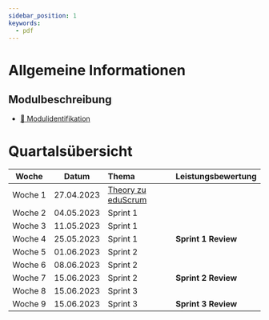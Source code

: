 ```yaml
---
sidebar_position: 1
keywords:
  - pdf
---
```


# Allgemeine Informationen

## Modulbeschreibung

- [:paperclip: Modulidentifikation](https://www.modulbaukasten.ch/module/231/1/de-DE?title=Datenschutz-und-Datensicherheit-anwenden)

# Quartalsübersicht

|         Woche          |             Datum             | Thema                                             | Leistungsbewertung |
| :--------------------: | :---------------------------: | :------------------------------------------------ | :----------------- |
|     Woche&nbsp;1       |          27.04.2023          | [Theory zu eduScrum](./category/grundlagen)|
|     Woche&nbsp;2       |          04.05.2023          | Sprint 1 |
|     Woche&nbsp;3       |          11.05.2023          | Sprint 1 |
|     Woche&nbsp;4       |          25.05.2023          | Sprint 1 |  **Sprint 1 Review** |
|     Woche&nbsp;5       |          01.06.2023          | Sprint 2 |
|     Woche&nbsp;6       |          08.06.2023          | Sprint 2 | 
|     Woche&nbsp;7       |          15.06.2023          | Sprint 2 | **Sprint 2 Review** |
|     Woche&nbsp;8       |          15.06.2023          | Sprint 3 |
|     Woche&nbsp;9       |          15.06.2023          | Sprint 3 | **Sprint 3 Review** |